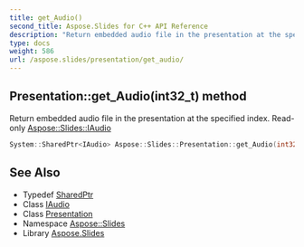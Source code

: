 ```yaml
---
title: get_Audio()
second_title: Aspose.Slides for C++ API Reference
description: "Return embedded audio file in the presentation at the specified index. Read-only Aspose::Slides::IAudio"
type: docs
weight: 586
url: /aspose.slides/presentation/get_audio/
---
```

## Presentation::get_Audio(int32_t) method


Return embedded audio file in the presentation at the specified index. Read-only [Aspose::Slides::IAudio](../../iaudio/)

```cpp
System::SharedPtr<IAudio> Aspose::Slides::Presentation::get_Audio(int32_t index) override
```

## See Also

* Typedef [SharedPtr](../../../system/sharedptr/)
* Class [IAudio](../../iaudio/)
* Class [Presentation](../)
* Namespace [Aspose::Slides](../../)
* Library [Aspose.Slides](../../../)